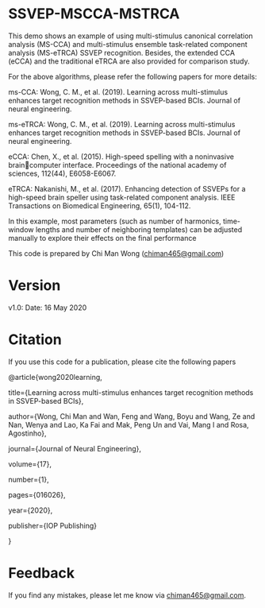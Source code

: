 # SSVEP-MSCCA-MSTRCA

This demo shows an example of using multi-stimulus canonical correlation analysis (MS-CCA) and multi-stimulus ensemble task-related component analysis (MS-eTRCA) SSVEP recognition. Besides, the extended CCA (eCCA) and the traditional eTRCA are also provided for comparison study.

For the above algorithms, please refer the following papers for more details:

ms-CCA: Wong, C. M., et al. (2019). Learning across multi-stimulus enhances target recognition methods in SSVEP-based BCIs. Journal of neural engineering.

ms-eTRCA: Wong, C. M., et al. (2019). Learning across multi-stimulus enhances target recognition methods in SSVEP-based BCIs. Journal of neural engineering.

eCCA: Chen, X., et al. (2015). High-speed spelling with a noninvasive braincomputer interface. Proceedings of the national academy of sciences, 112(44), E6058-E6067.

eTRCA: Nakanishi, M., et al. (2017). Enhancing detection of SSVEPs for a high-speed brain speller using task-related component analysis. IEEE Transactions on Biomedical Engineering, 65(1), 104-112.

In this example, most parameters (such as number of harmonics, time-window lengths and number of neighboring templates) can be adjusted manually to explore their effects on the final performance

This code is prepared by Chi Man Wong (chiman465@gmail.com)

# Version
v1.0: Date: 16 May 2020

# Citation

If you use this code for a publication, please cite the following papers

@article{wong2020learning,

   title={Learning across multi-stimulus enhances target recognition methods in SSVEP-based BCIs},
   
   author={Wong, Chi Man and Wan, Feng and Wang, Boyu and Wang, Ze and Nan, Wenya and Lao, Ka Fai and Mak, Peng Un and Vai, Mang I and Rosa, Agostinho},
   
   journal={Journal of Neural Engineering},
   
   volume={17},
   
   number={1},
   
   pages={016026},
   
   year={2020},
   
   publisher={IOP Publishing}
   
 }

# Feedback

If you find any mistakes, please let me know via chiman465@gmail.com.
